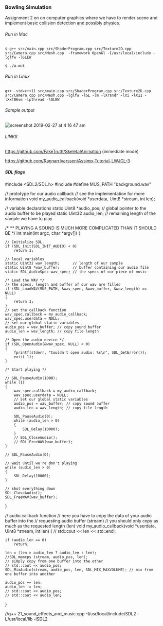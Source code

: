### Bowling Simulation
Assignment 2 on on computer graphics where we have to render scene and implement basic collision detection and possibly physics.


###### Run in Mac
```
$ g++ src/main.cpp src/ShaderProgram.cpp src/Texture2D.cpp src/Camera.cpp src/Mesh.cpp  -framework OpenGl -I/usr/local/include -lglfw -lGLEW 

$ ./a.out
```

###### Run in Linux
```
g++ -std=c++11 src/main.cpp src/ShaderProgram.cpp src/Texture2D.cpp src/Camera.cpp src/Mesh.cpp -lglfw -lGL -lm -lXrandr -lXi -lX11 -lXxf86vm -lpthread -lGLEW
```
###### Sample output

![screenshot 2019-02-27 at 4 16 47 am](https://user-images.githubusercontent.com/17334660/53452200-a7de5b80-3a46-11e9-9fb2-282d4d70788f.png)

###### LINKS
https://github.com/FakeTruth/SkeletalAnimation (immediate mode)

https://github.com/RagnarrIvarssen/Assimp-Tutorial-LWJGL-3

##### SDL flags


#include <SDL2/SDL.h>
#include <iostream>
#define MUS_PATH "background.wav"

// prototype for our audio callback
// see the implementation for more information
void my_audio_callback(void *userdata, Uint8 *stream, int len);

// variable declarations
static Uint8 *audio_pos; // global pointer to the audio buffer to be played
static Uint32 audio_len; // remaining length of the sample we have to play

/*
** PLAYING A SOUND IS MUCH MORE COMPLICATED THAN IT SHOULD BE
*/
int main(int argc, char *argv[])
{

    // Initialize SDL.
    if (SDL_Init(SDL_INIT_AUDIO) < 0)
        return 1;

    // local variables
    static Uint32 wav_length;      // length of our sample
    static Uint8 *wav_buffer;      // buffer containing our audio file
    static SDL_AudioSpec wav_spec; // the specs of our piece of music

    /* Load the WAV */
    // the specs, length and buffer of our wav are filled
    if (SDL_LoadWAV(MUS_PATH, &wav_spec, &wav_buffer, &wav_length) == NULL)
    {
        return 1;
    }
    // set the callback function
    wav_spec.callback = my_audio_callback;
    wav_spec.userdata = NULL;
    // set our global static variables
    audio_pos = wav_buffer; // copy sound buffer
    audio_len = wav_length; // copy file length

    /* Open the audio device */
    if (SDL_OpenAudio(&wav_spec, NULL) < 0)
    {
        fprintf(stderr, "Couldn't open audio: %s\n", SDL_GetError());
        exit(-1);
    }

    /* Start playing */

    // SDL_PauseAudio(1000);
    while (1)
    {
        wav_spec.callback = my_audio_callback;
        wav_spec.userdata = NULL;
        // set our global static variables
        audio_pos = wav_buffer; // copy sound buffer
        audio_len = wav_length; // copy file length

        SDL_PauseAudio(0);
        while (audio_len > 0)
        {
            SDL_Delay(10000);
        }
        // SDL_CloseAudio();
        // SDL_FreeWAV(wav_buffer);
    }

    // SDL_PauseAudio(0);

    // wait until we're don't playing
    while (audio_len > 0)
    {
        SDL_Delay(10000);
    }

    // shut everything down
    SDL_CloseAudio();
    SDL_FreeWAV(wav_buffer);
}

// audio callback function
// here you have to copy the data of your audio buffer into the
// requesting audio buffer (stream)
// you should only copy as much as the requested length (len)
void my_audio_callback(void *userdata, Uint8 *stream, int len)
{
    // std::cout << len << std::endl;

    if (audio_len == 0)
        return;

    len = (len > audio_len ? audio_len : len);
    //SDL_memcpy (stream, audio_pos, len);
    // simply copy from one buffer into the other
    // std::cout << audio_pos;
    SDL_MixAudio(stream, audio_pos, len, SDL_MIX_MAXVOLUME); // mix from one buffer into another

    audio_pos += len;
    audio_len -= len;
    // std::cout << audio_pos;
    // std::cout << audio_len;
}

//g++ 21_sound_effects_and_music.cpp  -I/usr/local/include/SDL2 -L/usr/local/lib -lSDL2